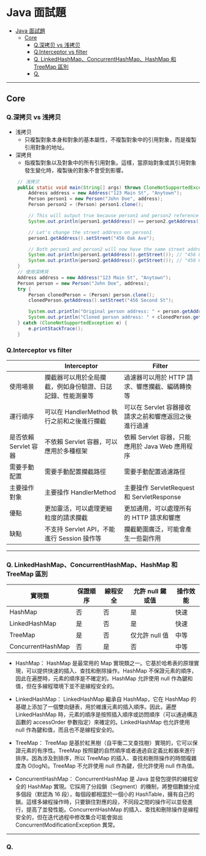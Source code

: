 # Java 面試題

- [Java 面試題](#java-面試題)
  - [Core](#core)
    - [Q.深拷贝 vs 浅拷贝](#q深拷贝-vs-浅拷贝)
    - [Q.Interceptor vs filter](#qinterceptor-vs-filter)
    - [Q. LinkedHashMap、ConcurrentHashMap、HashMap 和 TreeMap 區別](#q-linkedhashmapconcurrenthashmaphashmap-和-treemap-區別)
    - [Q.](#q)

---

## Core

### Q.深拷贝 vs 浅拷贝

- 浅拷贝
  - 只複製對象本身和對象的基本屬性，不複製對象中的引用對象，而是複製引用對象的地址。
- 深拷貝
  - 指複製對象以及對象中的所有引用對象。這樣，當原始對象或其引用對象發生變化時，複製後的對象不會受到影響。

```java
    // 浅拷贝
    public static void main(String[] args) throws CloneNotSupportedException {
        Address address = new Address("123 Main St", "Anytown");
        Person person1 = new Person("John Doe", address);
        Person person2 = (Person) person1.clone();

        // This will output true because person1 and person2 reference the same Address object
        System.out.println(person1.getAddress() == person2.getAddress()); // true

        // Let's change the street address on person1
        person1.getAddress().setStreet("456 Oak Ave");

        // Both person1 and person2 will now have the same street address, because they share the same Address object
        System.out.println(person1.getAddress().getStreet()); // "456 Oak Ave"
        System.out.println(person2.getAddress().getStreet()); // "456 Oak Ave"
    }
    // 使用深拷貝
    Address address = new Address("123 Main St", "Anytown");
    Person person = new Person("John Doe", address);
    try {
        Person clonedPerson = (Person) person.clone();
        clonedPerson.getAddress().setStreet("456 Second St");

        System.out.println("Original person address: " + person.getAddress().getStreet()); // 123 Main St
        System.out.println("Cloned person address: " + clonedPerson.getAddress().getStreet()); // 456 Second St
    } catch (CloneNotSupportedException e) {
        e.printStackTrace();
    }
```

### Q.Interceptor vs filter

|                       | Interceptor                                                | Filter                                                |
| --------------------- | ---------------------------------------------------------- | ----------------------------------------------------- |
| 使用場景              | 攔截器可以用於全局攔截，例如身份驗證、日誌記錄、性能測量等 | 過濾器可以用於 HTTP 請求、響應攔截、編碼轉換等        |
| 運行順序              | 可以在 HandlerMethod 執行之前和之後進行攔截                | 可以在 Servlet 容器接收請求之前和響應返回之後進行過濾 |
| 是否依賴 Servlet 容器 | 不依賴 Servlet 容器，可以應用於多種框架                    | 依賴 Servlet 容器，只能應用於 Java Web 應用程序       |
| 需要手動配置          | 需要手動配置攔截路徑                                       | 需要手動配置過濾路徑                                  |
| 主要操作對象          | 主要操作 HandlerMethod                                     | 主要操作 ServletRequest 和 ServletResponse            |
| 優點                  | 更加靈活，可以處理更細粒度的請求攔截                       | 更加通用，可以處理所有的 HTTP 請求和響應              |
| 缺點                  | 不支持 Servlet API，不能進行 Session 操作等                | 攔截範圍廣泛，可能會產生一些副作用                    |

---

### Q. LinkedHashMap、ConcurrentHashMap、HashMap 和 TreeMap 區別

| 實現類            | 保證順序 | 線程安全 | 允許 null 鍵或值 | 操作效能 |
| ----------------- | -------- | -------- | ---------------- | -------- |
| HashMap           | 否       | 否       | 是               | 快速     |
| LinkedHashMap     | 是       | 否       | 是               | 快速     |
| TreeMap           | 是       | 否       | 仅允許 null 值   | 中等     |
| ConcurrentHashMap | 否       | 是       | 否               | 中等     |

- HashMap：
  HashMap 是最常用的 Map 實現類之一。它基於哈希表的原理實現，可以提供快速的插入、查找和刪除操作。HashMap 不保證元素的順序，因此在遍歷時，元素的順序是不確定的。HashMap 允許使用 null 作為鍵和值，但在多線程環境下並不是線程安全的。

- LinkedHashMap：
  LinkedHashMap 繼承自 HashMap，它在 HashMap 的基礎上添加了一個雙向鏈表，用於維護元素的插入順序。因此，遍歷 LinkedHashMap 時，元素的順序是按照插入順序或訪問順序（可以通過構造函數的 accessOrder 參數指定）來確定的。LinkedHashMap 也允許使用 null 作為鍵和值，而且也不是線程安全的。

- TreeMap：
  TreeMap 是基於紅黑樹（自平衡二叉查找樹）實現的，它可以保證元素的有序性。TreeMap 按照鍵的自然順序或者通過自定義比較器來進行排序。因為涉及到排序，所以 TreeMap 的插入、查找和刪除操作的時間複雜度為 O(logN)。TreeMap 不允許使用 null 作為鍵，但允許使用 null 作為值。

- ConcurrentHashMap：
  ConcurrentHashMap 是 Java 並發包提供的線程安全的 HashMap 實現。它採用了分段鎖（Segment）的機制，將整個數據分成多個段（默認為 16 段），每個段都相當於一個小的 HashTable，擁有自己的鎖。這樣多線程操作時，只要鎖住對應的段，不同段之間的操作可以並發進行，提高了並發性能。ConcurrentHashMap 的插入、查找和刪除操作是線程安全的，但在迭代過程中修改集合可能會拋出 ConcurrentModificationException 異常。

---

### Q.
